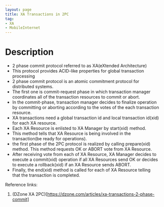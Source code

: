 ```yaml
---
layout: page
title: XA Transactions in 2PC
tag:
- XA
- MobileInternet
---
```

# Description

- 2 phase commit protocol referred to as XA(eXtended Architecture)
- This protocol provides ACID-like properties for global transaction processing
- 2 phase commit protocol is an atomic commitment protocol for distributed systems.
- The first one is commit-request phase in which transaction manager coordinates all of the transaction resources to commit or abort. 
- In the commit-phase, transaction manager decides to finalize operation by committing or aborting according to the votes of the each transaction resource. 
- XA transactions need a global transaction id and local transaction id(xid) for each XA resource.
- Each XA Resource is enlisted to XA Manager by start(xid) method. 
- This method tells that XA Resource is being involved in the transaction(be ready for operations). 
-  the first phase of the 2PC protocol is realized by calling prepare(xid) method. This method requests OK or ABORT vote from XA Resource. 
- After receiving vote from each of XA Resource, XA Manager decides to execute a commit(xid) operation if all XA Resources send OK or decides to execute a rollback(xid) if an XA Resource sends ABORT.
- Finally, the end(xid) method is called for each of XA Resource telling that the transaction is completed. 

Reference links:

1. (DZone XA 2PC)[https://dzone.com/articles/xa-transactions-2-phase-commit]
